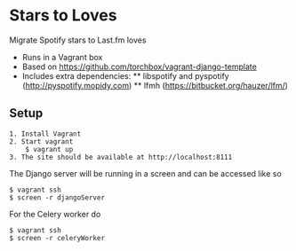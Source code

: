 Stars to Loves
==============

Migrate Spotify stars to Last.fm loves

* Runs in a Vagrant box
* Based on https://github.com/torchbox/vagrant-django-template
* Includes extra dependencies:
** libspotify and pyspotify (http://pyspotify.mopidy.com)
** lfmh (https://bitbucket.org/hauzer/lfm/)

Setup
-----
    
    1. Install Vagrant 
    2. Start vagrant
        $ vagrant up
    3. The site should be available at http://localhost:8111

The Django server will be running in a screen and can be accessed like so

    $ vagrant ssh
    $ screen -r djangoServer

For the Celery worker do

    $ vagrant ssh
    $ screen -r celeryWorker
